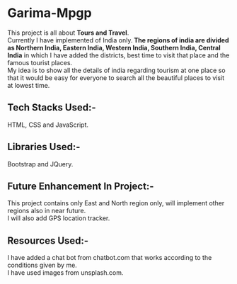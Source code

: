 # Garima-Mpgp
This project is all about <b>Tours and Travel</b>.<br/>Currently I have implemented of India only.<b> The regions of india are divided as Northern India, Eastern India, Western India, Southern India, Central India</b> in which I have added the districts, best time to visit that place and the famous tourist places. <br/>My idea is to show all the details of india regarding tourism at one place so that it would be easy for everyone to search all the beautiful places to visit at lowest time.
## Tech Stacks Used:-
HTML, CSS and JavaScript.
## Libraries Used:-
Bootstrap and JQuery.
## Future Enhancement In Project:-
This project contains only East and North region only, will implement other regions also in near future.<br/> I will also add GPS location tracker. 
## Resources Used:-
I have added a chat bot from chatbot.com that works according to the conditions given by me.<br/> I have used images from unsplash.com. 
